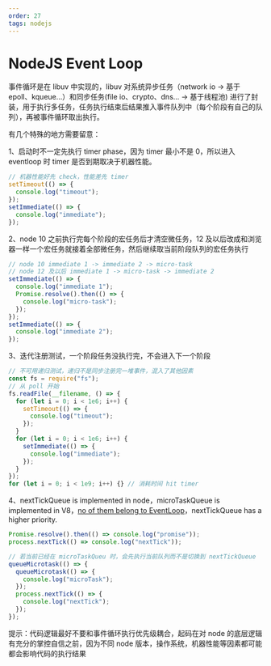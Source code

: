 ```yaml
---
order: 27
tags: nodejs
---
```


# NodeJS Event Loop

事件循环是在 libuv 中实现的，libuv 对系统异步任务（network io -> 基于 epoll、kqueue...）和同步任务(file io、crypto、dns... -> 基于线程池) 进行了封装，用于执行多任务，任务执行结束后结果推入事件队列中（每个阶段有自己的队列），再被事件循环取出执行。

有几个特殊的地方需要留意：

1、启动时不一定先执行 timer phase，因为 timer 最小不是 0，所以进入 eventloop 时 timer 是否到期取决于机器性能。

```js
// 机器性能好先 check，性能差先 timer
setTimeout(() => {
  console.log("timeout");
});
setImmediate(() => {
  console.log("immediate");
});
```

2、node 10 之前执行完每个阶段的宏任务后才清空微任务，12 及以后改成和浏览器一样一个宏任务就接着全部微任务，然后继续取当前阶段队列的宏任务执行

```js
// node 10 immediate 1 -> immediate 2 -> micro-task
// node 12 及以后 immediate 1 -> micro-task -> immediate 2
setImmediate(() => {
  console.log("immediate 1");
  Promise.resolve().then(() => {
    console.log("micro-task");
  });
});
setImmediate(() => {
  console.log("immediate 2");
});
```

3、迭代注册测试，一个阶段任务没执行完，不会进入下一个阶段

```js
// 不可用递归测试，递归不是同步注册完一堆事件，混入了其他因素
const fs = require("fs");
// 从 poll 开始
fs.readFile(__filename, () => {
  for (let i = 0; i < 1e6; i++) {
    setTimeout(() => {
      console.log("timeout");
    });
  }
  for (let i = 0; i < 1e6; i++) {
    setImmediate(() => {
      console.log("immediate");
    });
  }
});
for (let i = 0; i < 1e9; i++) {} // 消耗时间 hit timer
```

4、nextTickQueue is implemented in node，microTaskQueue is implemented in V8，[no of them belong to EventLoop](<https://nodejs.org/en/docs/guides/event-loop-timers-and-nexttick/#:~:text=This%20is%20because%20process.nextTick()%20is%20not%20technically%20part%20of%20the%20event%20loop>)，nextTickQueue has a higher priority.

```js
Promise.resolve().then(() => console.log("promise"));
process.nextTick(() => console.log("nextTick"));
```

```js
// 若当前已经在 microTaskQueu 时，会先执行当前队列而不是切换到 nextTickQueue
queueMicrotask(() => {
  queueMicrotask(() => {
    console.log("microTask");
  });
  process.nextTick(() => {
    console.log("nextTick");
  });
});
```

提示：代码逻辑最好不要和事件循环执行优先级耦合，起码在对 node 的底层逻辑有充分的掌控自信之前，因为不同 node 版本，操作系统，机器性能等因素都可能都会影响代码的执行结果
